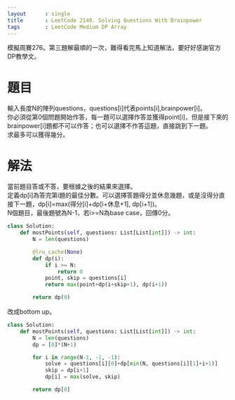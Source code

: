```yaml
---
layout      : single
title       : LeetCode 2140. Solving Questions With Brainpower
tags 		: LeetCode Medium DP Array
---
```

模擬周賽276。第三題解最順的一次，難得看完馬上知道解法，要好好感謝官方DP教學文。

# 題目
輸入長度N的陣列questions，questions[i]代表points[i],brainpower[i]。  
你必須從第0個問題開始作答，每一題可以選擇作答並獲得point[i]，但是接下來的brainpower[i]題都不可以作答；也可以選擇不作答這題，直接跳到下一題。  
求最多可以獲得幾分。

# 解法
當前題目答或不答，要根據之後的結果來選擇。  
定義dp[i]為答完第i題的最佳分數。可以選擇答題得分並休息幾題，或是沒得分直接下一題，dp[i]=max(得分[i]+dp[i+休息+1], dp[i+1])。  
N個題目，最後題號為N-1，若i>=N為base case，回傳0分。

```python
class Solution:
    def mostPoints(self, questions: List[List[int]]) -> int:
        N = len(questions)

        @lru_cache(None)
        def dp(i):
            if i >= N:
                return 0
            point, skip = questions[i]
            return max(point+dp(i+skip+1), dp(i+1))

        return dp(0)

```

改成bottom up。

```python
class Solution:
    def mostPoints(self, questions: List[List[int]]) -> int:
        N = len(questions)
        dp = [0]*(N+1)

        for i in range(N-1, -1, -1):
            solve = questions[i][0]+dp[min(N, questions[i][1]+i+1)]
            skip = dp[i+1]
            dp[i] = max(solve, skip)

        return dp[0]

```